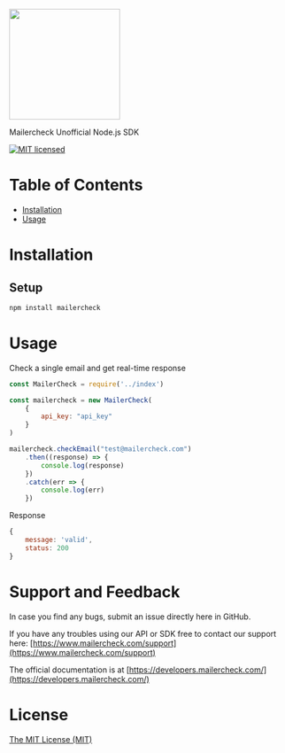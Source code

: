 <a href="https://www.mailercheck.com"><img src="https://developers.mailercheck.com/logo.svg" width="200px"/></a>

Mailercheck Unofficial Node.js SDK

[![MIT licensed](https://img.shields.io/badge/license-MIT-blue.svg)](./LICENSE.md)

# Table of Contents

- [Installation](#installation)
- [Usage](#usage)

<a name="installation"></a>

# Installation

## Setup

```bash
npm install mailercheck
```

<a name="usage"></a>

# Usage

Check a single email and get real-time response

```js
const MailerCheck = require('../index')

const mailercheck = new MailerCheck(
    {
        api_key: "api_key"
    }
)

mailercheck.checkEmail("test@mailercheck.com")
    .then((response) => {
        console.log(response)
    })
    .catch(err => {
        console.log(err)
    })
```

Response

```js
{ 
    message: 'valid', 
    status: 200 
}
```

# Support and Feedback

In case you find any bugs, submit an issue directly here in GitHub.

If you have any troubles using our API or SDK free to contact our support here: [https://www.mailercheck.com/support](https://www.mailercheck.com/support)

The official documentation is at [https://developers.mailercheck.com/](https://developers.mailercheck.com/)

<a name="license"></a>

# License

[The MIT License (MIT)](LICENSE)
